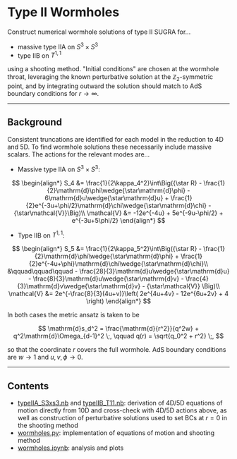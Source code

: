 # Type II Wormholes

Construct numerical wormhole solutions of type II SUGRA for...
 - massive type IIA on $S^3\times S^3$
 - type IIB on $T^{1,1}$

using a shooting method. "Initial conditions" are chosen at the wormhole throat, leveraging the known perturbative solution at the $\mathbb{Z}_2$-symmetric point, and by integrating outward the solution should match to AdS boundary conditions for $r\to\infty$.

---
## Background
Consistent truncations are identified for each model in the reduction to 4D and 5D. To find wormhole solutions these necessarily include massive scalars. The actions for the relevant modes are...


- Massive type IIA on $S^3\times S^3$:

$$ \begin{align*}
    S_4 &= \frac{1}{2\kappa_4^2}\int\Big({\star R} - \frac{1}{2}\mathrm{d}\phi\wedge{\star\mathrm{d}\phi} - 6\mathrm{d}u\wedge{\star\mathrm{d}u} + \frac{1}{2}e^{-3u+\phi/2}\mathrm{d}\chi\wedge{\star\mathrm{d}\chi} - {\star\mathcal{V}}\Big)\\
    \mathcal{V} &= -12e^{-4u} + 5e^{-9u-\phi/2} + e^{-3u+5\phi/2}
\end{align*} $$

- Type IIB on $T^{1,1}$:

$$ \begin{align*}
    S_5 &= \frac{1}{2\kappa_5^2}\int\Big({\star R} - \frac{1}{2}\mathrm{d}\phi\wedge{\star\mathrm{d}\phi} + \frac{1}{2}e^{-4u+\phi}\mathrm{d}\chi\wedge{\star\mathrm{d}\chi}\\
    &\qquad\qquad\qquad - \frac{28}{3}\mathrm{d}u\wedge{\star\mathrm{d}u} - \frac{8}{3}\mathrm{d}u\wedge{\star\mathrm{d}v} - \frac{4}{3}\mathrm{d}v\wedge{\star\mathrm{d}v} - {\star\mathcal{V}} \Big)\\
    \mathcal{V} &= 2e^{-\frac{8}{3}(4u+v)}\left( 2e^{4u+4v} - 12e^{6u+2v} + 4 \right)
\end{align*} $$

In both cases the metric ansatz is taken to be

$$ \mathrm{d}s_d^2 = \frac{\mathrm{d}{r^2}}{q^2w} + q^2\mathrm{d}\Omega_{d-1}^2 \;, \qquad q(r) = \sqrt{q_0^2 + r^2} \;, $$

so that the coordinate $r$ covers the full wormhole. AdS boundary conditions are $w\to1$ and $u,v,\phi\to0$.


---
## Contents
- [typeIIA_S3xs3.nb]() and [typeIIB_T11.nb](): derivation of 4D/5D equations of motion directly from 10D and cross-check with 4D/5D actions above, as well as construction of perturbative solutions used to set BCs at $r=0$ in the shooting method
- [wormholes.py](): implementation of equations of motion and shooting method
- [wormholes.ipynb](): analysis and plots